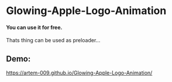 # Glowing-Apple-Logo-Animation

#### You can use it for free.
Thats thing can be used as preloader...

## Demo:
https://artem-009.github.io/Glowing-Apple-Logo-Animation/
